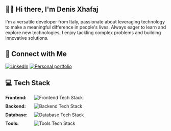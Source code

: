 
## 👨‍💻 Hi there, I'm Denis Xhafaj

I'm a versatile developer from Italy, passionate about leveraging technology to make a meaningful difference in people's lives. Always eager to learn and explore new technologies, I enjoy tackling complex problems and building innovative solutions.


## 🔗 Connect with Me

[![LinkedIn](https://img.shields.io/badge/LinkedIn-0077B5?style=for-the-badge&logo=linkedin&logoColor=white)](https://linkedin.com/in/your-username)
[![Personal portfolio](https://img.shields.io/badge/Personal%20Portfolio-000000?style=for-the-badge&logo=react&logoColor=white)](https://albaniancoder.pages.dev/)




## 💻 Tech Stack

<div style="display: flex; align-items: center; gap: 10px; margin-bottom: 10px;">
    <div style="width: 80px;"><strong>Frontend:</strong></div>
    <img src="https://skillicons.dev/icons?i=html,css,js,react" alt="Frontend Tech Stack">
</div>

<div style="display: flex; align-items: center; gap: 10px; margin-bottom: 10px;">
    <div style="width: 80px;"><strong>Backend:</strong></div>
    <img src="https://skillicons.dev/icons?i=nodejs,express" alt="Backend Tech Stack">
</div>

<div style="display: flex; align-items: center; gap: 10px; margin-bottom: 10px;">
    <div style="width: 80px;"><strong>Database:</strong></div>
    <img src="https://skillicons.dev/icons?i=mysql" alt="Database Tech Stack">
</div>

<div style="display: flex; align-items: center; gap: 10px; margin-bottom: 10px;">
    <div style="width: 80px;"><strong>Tools:</strong></div>
    <img src="https://skillicons.dev/icons?i=figma,linux,git" alt="Tools Tech Stack">
</div>

